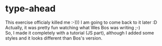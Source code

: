 # type-ahead

This exercise officialy killed me :-))) I am going to come back to it later :D<br>
Actually, it was pretty fun watching what Wes Bos was writing ;-)<br>
So, I made it completely with a tutorial (JS part), although I added some styles and it looks different than Bos's version.
